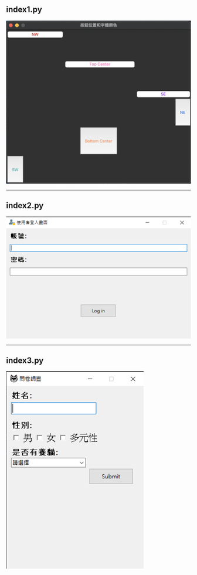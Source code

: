 ## index1.py
![index1.py](./images/index1.png)

---

## index2.py
![index2.py](./images/index2.png)

---

## index3.py
![index3.py](./images/index3.png)
